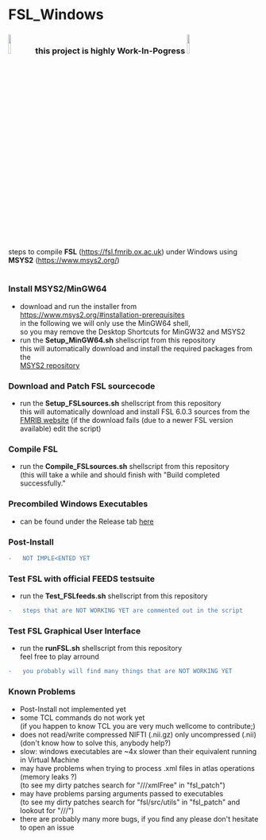 # FSL_Windows
<h3>
<img src="https://twiki.cern.ch/twiki/pub/IPv6/ResourceRepository/work_in_progress.png" width=10% height=10%>
this project is highly Work-In-Pogress
<img src="https://twiki.cern.ch/twiki/pub/IPv6/ResourceRepository/work_in_progress.png" width=10% height=10%>
</h3>

#
#
steps to compile **FSL** (https://fsl.fmrib.ox.ac.uk) under Windows using **MSYS2** (https://www.msys2.org/)
#

### Install MSYS2/MinGW64
- download and run the installer from https://www.msys2.org/#installation-prerequisites <br>
in the following we will only use the MinGW64 shell, <br>
so you may remove the Desktop Shortcuts for MinGW32 and MSYS2
- run the **Setup_MinGW64.sh** shellscript from this repository <br>
this will automatically download and install the required packages from the <br>
<a href="https://packages.msys2.org/base">MSYS2 repository</a>

### Download and Patch FSL sourcecode
- run the **Setup_FSLsources.sh** shellscript from this repository <br>
this will automatically download and install FSL 6.0.3 sources from the <br>
<a href="https://fsl.fmrib.ox.ac.uk">FMRIB website</a>
(if the download fails (due to a newer FSL version available) edit the script)

### Compile FSL
- run the **Compile_FSLsources.sh** shellscript from this repository <br>
(this will take a while and should finish with "Build completed successfully."

### Precombiled Windows Executables
- can be found under the Release tab
<a href="https://github.com/bfoe/FSL_Windows/releases/download/v0.0/fsl-6.0.3-executables.zip">here</a>

### Post-Install
```diff
-   NOT IMPLE<ENTED YET
```

### Test FSL with official FEEDS testsuite
- run the **Test_FSLfeeds.sh** shellscript from this repository <br>
```diff
-   steps that are NOT WORKING YET are commented out in the script
```

### Test FSL Graphical User Interface
- run the **runFSL.sh** shellscript from this repository <br>
feel free to play arround
```diff
-   you probably will find many things that are NOT WORKING YET
```

### Known Problems
- Post-Install not implemented yet
- some TCL commands do not work yet <br>
(if you happen to know TCL you are very much wellcome to contribute;)
- does not read/write compressed NIFTI (.nii.gz) only uncompressed (.nii) <br> 
(don't know how to solve this, anybody help?)
- slow: windows executables are ~4x slower than their equivalent running in Virtual Machine
- may have problems when trying to process .xml files in atlas operations (memory leaks ?) <br>
(to see my dirty patches search for "///xmlFree" in "fsl_patch")
- may have problems parsing arguments passed to executables <br>
(to see my dirty patches search for "fsl/src/utils" in "fsl_patch" and lookout for "///") <br>
- there are probably many more bugs, if you find any please don't hesitate to open an issue


